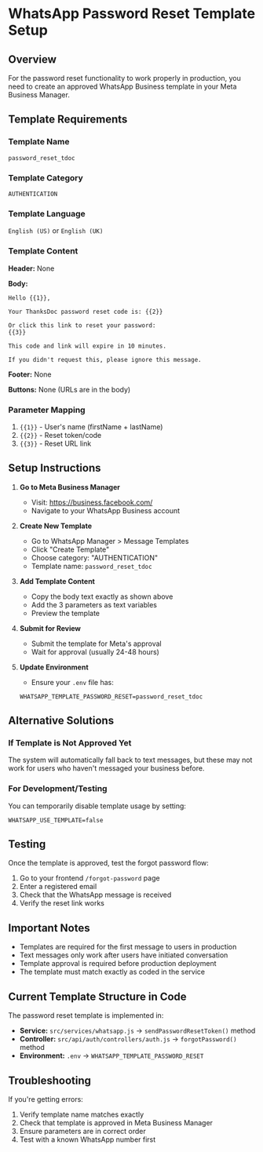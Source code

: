 # WhatsApp Password Reset Template Setup

## Overview
For the password reset functionality to work properly in production, you need to create an approved WhatsApp Business template in your Meta Business Manager.

## Template Requirements

### Template Name
`password_reset_tdoc`

### Template Category
`AUTHENTICATION`

### Template Language
`English (US)` or `English (UK)`

### Template Content

**Header:** None

**Body:**
```
Hello {{1}},

Your ThanksDoc password reset code is: {{2}}

Or click this link to reset your password:
{{3}}

This code and link will expire in 10 minutes.

If you didn't request this, please ignore this message.
```

**Footer:** None

**Buttons:** None (URLs are in the body)

### Parameter Mapping
1. `{{1}}` - User's name (firstName + lastName)
2. `{{2}}` - Reset token/code
3. `{{3}}` - Reset URL link

## Setup Instructions

1. **Go to Meta Business Manager**
   - Visit: https://business.facebook.com/
   - Navigate to your WhatsApp Business account

2. **Create New Template**
   - Go to WhatsApp Manager > Message Templates
   - Click "Create Template"
   - Choose category: "AUTHENTICATION"
   - Template name: `password_reset_tdoc`

3. **Add Template Content**
   - Copy the body text exactly as shown above
   - Add the 3 parameters as text variables
   - Preview the template

4. **Submit for Review**
   - Submit the template for Meta's approval
   - Wait for approval (usually 24-48 hours)

5. **Update Environment**
   - Ensure your `.env` file has:
   ```
   WHATSAPP_TEMPLATE_PASSWORD_RESET=password_reset_tdoc
   ```

## Alternative Solutions

### If Template is Not Approved Yet
The system will automatically fall back to text messages, but these may not work for users who haven't messaged your business before.

### For Development/Testing
You can temporarily disable template usage by setting:
```
WHATSAPP_USE_TEMPLATE=false
```

## Testing

Once the template is approved, test the forgot password flow:

1. Go to your frontend `/forgot-password` page
2. Enter a registered email
3. Check that the WhatsApp message is received
4. Verify the reset link works

## Important Notes

- Templates are required for the first message to users in production
- Text messages only work after users have initiated conversation
- Template approval is required before production deployment
- The template must match exactly as coded in the service

## Current Template Structure in Code

The password reset template is implemented in:
- **Service:** `src/services/whatsapp.js` → `sendPasswordResetToken()` method
- **Controller:** `src/api/auth/controllers/auth.js` → `forgotPassword()` method
- **Environment:** `.env` → `WHATSAPP_TEMPLATE_PASSWORD_RESET`

## Troubleshooting

If you're getting errors:
1. Verify template name matches exactly
2. Check that template is approved in Meta Business Manager
3. Ensure parameters are in correct order
4. Test with a known WhatsApp number first
